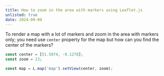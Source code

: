 ```yaml
---
title: How to zoom in the area with markers using Leaflet.js
unlisted: true
date: 2024-09-09
---
```


To render a map with a lot of markers and zoom in the area with markers only;
you need use `center` property for the map but how can you find the center of
the markers?




```javascript
const center = [51.5074, -0.1278];
const zoom = 13;

const map = L.map('map').setView(center, zoom);
```
